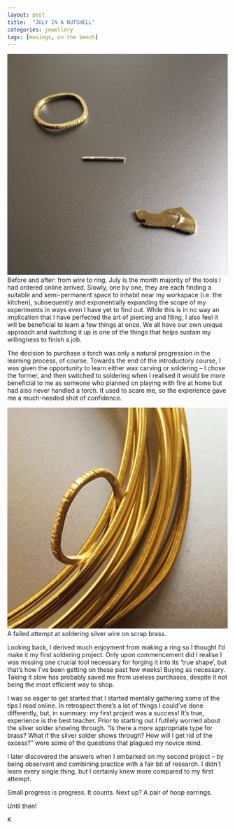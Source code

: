 ```yaml
---
layout: post
title:  "JULY IN A NUTSHELL"
categories: jewellery
tags: [musings, on the bench]
---
```


<span class="image right"><img src="/assets/images/photo-2018-07-31-a.jpg" alt="" />
    Before and after: from wire to ring.
</span>
July is the month majority of the tools I had ordered online arrived. Slowly, one by one, they are each finding a suitable and semi-permanent space to inhabit near my workspace (i.e. the kitchen), subsequently and exponentially expanding the scope of my experiments in ways even I have yet to find out. While this is in no way an implication that I have perfected the art of piercing and filing, I also feel it will be beneficial to learn a few things at once. We all have our own unique approach and switching it up is one of the things that helps sustain my willingness to finish a job.

The decision to purchase a torch was only a natural progression in the learning process, of course. Towards the end of the introductory course, I was given the opportunity to learn either wax carving or soldering – I chose the former, and then switched to soldering when I realised it would be more beneficial to me as someone who planned on playing with fire at home but had also never handled a torch. It used to scare me, so the experience gave me a much-needed shot of confidence.

<span class="image left"><img src="/assets/images/photo-2018-07-31-b.jpg" alt="" />
    A failed attempt at soldering silver wire on scrap brass. 
</span>

Looking back, I derived much enjoyment from making a ring so I thought I’d make it my first soldering project. Only upon commencement did I realise I was missing one crucial tool necessary for forging it into its ‘true shape’, but that’s how I’ve been getting on these past few weeks! Buying as necessary. Taking it slow has probably saved me from useless purchases, despite it not being the most efficient way to shop.

I was so eager to get started that I started mentally gathering some of the tips I read online. In retrospect there’s a lot of things I could’ve done differently, but, in summary: my first project was a success! It’s true, experience is the best teacher. Prior to starting out I futilely worried about the silver solder showing through. “Is there a more appropriate type for brass? What if the silver solder shows through? How will I get rid of the excess?” were some of the questions that plagued my novice mind.

I later discovered the answers when I embarked on my second project – by being observant and combining practice with a fair bit of research. I didn’t learn every single thing, but I certainly knew more compared to my first attempt.

Small progress is progress. It counts. Next up? A pair of hoop earrings.

Until then!

K